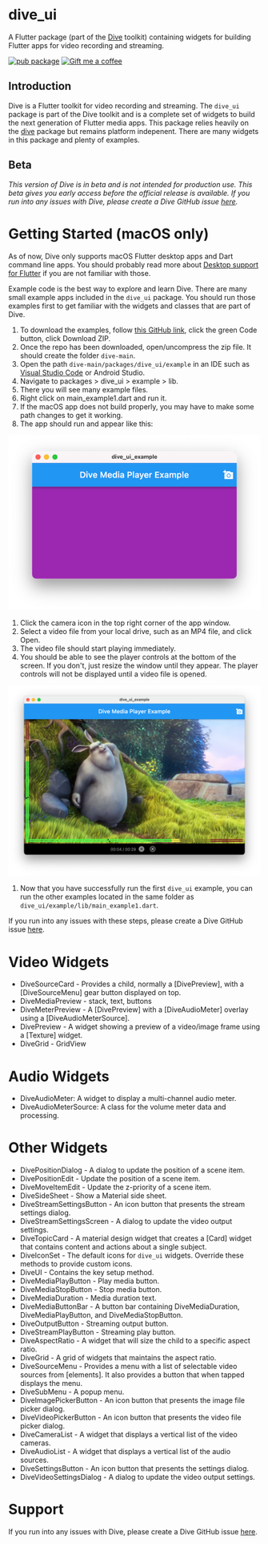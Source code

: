 # dive_ui

A Flutter package (part of the [Dive](https://pub.dev/packages/dive) toolkit) containing widgets for building Flutter apps for
video recording and streaming.

[![pub package](https://img.shields.io/pub/v/dive_ui.svg)](https://pub.dev/packages/dive_ui)
<a href="https://www.buymeacoffee.com/larryaasen">
  <img alt="Gift me a coffee" src="https://img.shields.io/badge/Donate-Gift%20Me%20A%20Coffee-yellow.svg">
</a>

## Introduction

Dive is a Flutter toolkit for video recording and streaming. The `dive_ui`
package is part of the Dive toolkit and is a complete set of widgets to build
the next generation of Flutter media apps. This package relies heavily on the
[dive](https://pub.dev/packages/dive) package but remains platform indepenent. There are many widgets in this package
and plenty of examples.

## Beta

_This version of Dive is in beta and is not intended for production use. This beta gives you
early access before the official release is available. If you run into any issues with Dive, please create a Dive GitHub
issue [here](https://github.com/larryaasen/dive/issues)._

# Getting Started (macOS only)

As of now, Dive only supports macOS Flutter desktop apps and Dart command line apps. You should probably
read more about [Desktop support for Flutter](https://docs.flutter.dev/development/platform-integration/desktop)
if you are not familiar with those.

Example code is the best way to explore and learn Dive.
There are many small example apps included in the `dive_ui` package. You should run those examples
first to get familiar with the widgets and classes that are part of Dive.


1. To download the examples, follow [this GitHub link](https://github.com/larryaasen/dive), click the green Code
button, click Download ZIP.
1. Once the repo has been downloaded, open/uncompress the zip file. It should create the folder `dive-main`.
1. Open the path `dive-main/packages/dive_ui/example` in an IDE such as [Visual Studio Code](https://code.visualstudio.com/) or Android Studio.
1. Navigate to packages > dive_ui > example > lib.
1. There you will see many example files.
1. Right click on main_example1.dart and run it.
1. If the macOS app does not build properly, you may have to make some path changes to get it working.
1. The app should run and appear like this:

![image](screenshots/example-1.png)

1. Click the camera icon in the top right corner of the app window.
1. Select a video file from your local drive, such as an MP4 file, and click Open.
1. The video file should start playing immediately.
1. You should be able to see the player controls at the bottom of the screen. If you don't,
just resize the window until they appear. The player controls will not be displayed until
a video file is opened.

![image](example/example1-media-player.png)

1. Now that you have successfully run the first `dive_ui` example, you can run the
other examples located in the same folder as `dive_ui/example/lib/main_example1.dart`.

If you run into any issues with these steps, please create a Dive GitHub
issue [here](https://github.com/larryaasen/dive/issues).

# Video Widgets
* DiveSourceCard - Provides a child, normally a [DivePreview], with a [DiveSourceMenu] gear button displayed on top.
* DiveMediaPreview - stack, text, buttons
* DiveMeterPreview - A [DivePreview] with a [DiveAudioMeter] overlay using a [DiveAudioMeterSource].
* DivePreview - A widget showing a preview of a video/image frame using a [Texture] widget.
* DiveGrid - GridView

# Audio Widgets
* DiveAudioMeter: A widget to display a multi-channel audio meter.
* DiveAudioMeterSource: A class for the volume meter data and processing.

# Other Widgets
* DivePositionDialog - A dialog to update the position of a scene item.
* DivePositionEdit - Update the position of a scene item.
* DiveMoveItemEdit - Update the z-priority of a scene item.
* DiveSideSheet - Show a Material side sheet.
* DiveStreamSettingsButton - An icon button that presents the stream settings dialog.
* DiveStreamSettingsScreen - A dialog to update the video output settings.
* DiveTopicCard - A material design widget that creates a [Card] widget that contains content and actions about a single subject.
* DiveIconSet - The default icons for `dive_ui` widgets. Override these methods to provide custom icons.
* DiveUI - Contains the key setup method.
* DiveMediaPlayButton - Play media button.
* DiveMediaStopButton - Stop media button.
* DiveMediaDuration - Media duration text.
* DiveMediaButtonBar - A button bar containing DiveMediaDuration, DiveMediaPlayButton,
and DiveMediaStopButton.
* DiveOutputButton - Streaming output button.
* DiveStreamPlayButton - Streaming play button.
* DiveAspectRatio - A widget that will size the child to a specific aspect ratio.
* DiveGrid - A grid of widgets that maintains the aspect ratio.
* DiveSourceMenu - Provides a menu with a list of selectable video sources from [elements]. It also provides a button that when tapped displays the menu.
* DiveSubMenu - A popup menu.
* DiveImagePickerButton - An icon button that presents the image file picker dialog.
* DiveVideoPickerButton - An icon button that presents the video file picker dialog.
* DiveCameraList - A widget that displays a vertical list of the video cameras.
* DiveAudioList - A widget that displays a vertical list of the audio sources.
* DiveSettingsButton - An icon button that presents the settings dialog.
* DiveVideoSettingsDialog - A dialog to update the video output settings.

# Support

If you run into any issues with Dive, please create a Dive GitHub
issue [here](https://github.com/larryaasen/dive/issues).